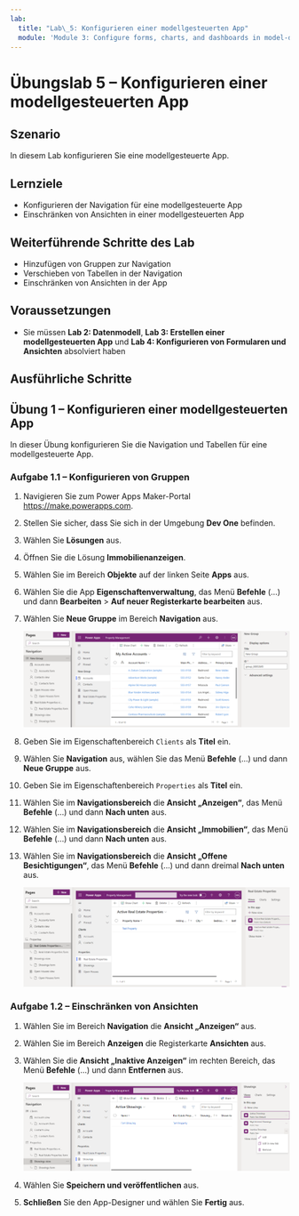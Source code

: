 ```yaml
---
lab:
  title: "Lab\_5: Konfigurieren einer modellgesteuerten App"
  module: 'Module 3: Configure forms, charts, and dashboards in model-driven apps'
---
```


# Übungslab 5 – Konfigurieren einer modellgesteuerten App

## Szenario

In diesem Lab konfigurieren Sie eine modellgesteuerte App.

## Lernziele

- Konfigurieren der Navigation für eine modellgesteuerte App
- Einschränken von Ansichten in einer modellgesteuerten App

## Weiterführende Schritte des Lab

- Hinzufügen von Gruppen zur Navigation
- Verschieben von Tabellen in der Navigation
- Einschränken von Ansichten in der App
  
## Voraussetzungen

- Sie müssen **Lab 2: Datenmodell**, **Lab 3: Erstellen einer modellgesteuerten App** und **Lab 4: Konfigurieren von Formularen und Ansichten** absolviert haben

## Ausführliche Schritte

## Übung 1 – Konfigurieren einer modellgesteuerten App

In dieser Übung konfigurieren Sie die Navigation und Tabellen für eine modellgesteuerte App.

### Aufgabe 1.1 – Konfigurieren von Gruppen

1. Navigieren Sie zum Power Apps Maker-Portal <https://make.powerapps.com>.

1. Stellen Sie sicher, dass Sie sich in der Umgebung **Dev One** befinden.

1. Wählen Sie **Lösungen** aus.

1. Öffnen Sie die Lösung **Immobilienanzeigen**.

1. Wählen Sie im Bereich **Objekte** auf der linken Seite **Apps** aus.

1. Wählen Sie die App **Eigenschaftenverwaltung**, das Menü **Befehle** (…) und dann **Bearbeiten** > **Auf neuer Registerkarte bearbeiten** aus.

1. Wählen Sie **Neue Gruppe** im Bereich **Navigation** aus.

    ![Screenshot: modellgesteuerte App-Gruppe.](../media/mda-group.png)

1. Geben Sie im Eigenschaftenbereich `Clients` als **Titel** ein.

1. Wählen Sie **Navigation** aus, wählen Sie das Menü **Befehle** (...) und dann **Neue Gruppe** aus.

1. Geben Sie im Eigenschaftenbereich `Properties` als **Titel** ein.

1. Wählen Sie im **Navigationsbereich** die **Ansicht „Anzeigen“**, das Menü **Befehle** (…) und dann **Nach unten** aus.

1. Wählen Sie im **Navigationsbereich** die **Ansicht „Immobilien“**, das Menü **Befehle** (…) und dann **Nach unten** aus.

1. Wählen Sie im **Navigationsbereich** die **Ansicht „Offene Besichtigungen“**, das Menü **Befehle** (…) und dann dreimal **Nach unten** aus.

    ![Screenshot: Designer für modellgesteuerte Apps mit Navigation.](../media/mda-navigation.png)

### Aufgabe 1.2 – Einschränken von Ansichten

1. Wählen Sie im Bereich **Navigation** die **Ansicht „Anzeigen“** aus.

1. Wählen Sie im Bereich **Anzeigen** die Registerkarte **Ansichten** aus.

1. Wählen Sie die **Ansicht „Inaktive Anzeigen“** im rechten Bereich, das Menü **Befehle** (…) und dann **Entfernen** aus.

    ![Screenshot: Entfernen einer Ansicht im Designer für modellgesteuerte Apps.](../media/mda-remove-view.png)

1. Wählen Sie **Speichern und veröffentlichen** aus.

1. **Schließen** Sie den App-Designer und wählen Sie **Fertig** aus.
